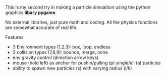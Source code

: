 This is my second try in making a particle simualtion using the python graphics **libary pygame**.

No external libraries, just pure math and coding. All the physics functions are somewhat accurate of real life.

Features:

- 3 Environment types (1,2,3): box, loop, endless
- 3 collision types (7,8,9): bounce, merge, none
- env gravity control (direction arrow keys)
- mouse (hold left) as anchor for pushin/pulling (p) single/all (a) particles
- ability to spawn new particles (s) with varying radius (i/k)
